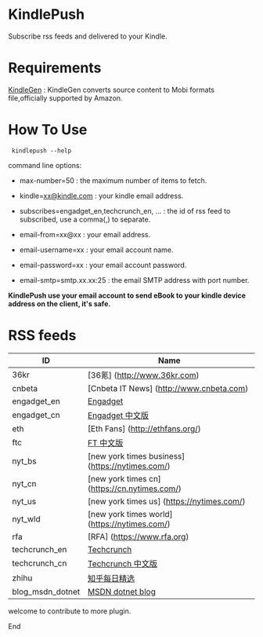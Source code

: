 KindlePush
===
Subscribe rss feeds and delivered to your Kindle.

Requirements
===
[KindleGen](https://www.amazon.com/gp/feature.html?docId=1000765211) : KindleGen converts source content to Mobi formats file,officially supported by Amazon.

How To Use
===
``` kindlepush --help```

command line options:

- max-number=50 : the maximum number of items to fetch.

- kindle=xx@kindle.com : your kindle email address.

- subscribes=engadget_en,techcrunch_en, ... : the id of rss feed to subscribed, use a comma(,) to separate.

- email-from=xx@xx : your email address.

- email-username=xx : your email account name.

- email-password=xx : your email account password.

- email-smtp=smtp.xx.xx:25 : the email SMTP address with port number.

**KindlePush use your email account to send eBook to your kindle device address on the client, it's safe.**

RSS feeds
===
|ID |Name |
|--------------------------|----------------|
|36kr | [36氪] (http://www.36kr.com)|
|cnbeta | [Cnbeta IT News] (http://www.cnbeta.com)|
|engadget_en | [Engadget](http://www.engadget.com/)|
|engadget_cn | [Engadget 中文版](http://cn.engadget.com/)|
|eth | [Eth Fans] (http://ethfans.org/) |
|ftc | [FT 中文版](http://www.ftchinese.com)|
|nyt_bs | [new york times business] (https://nytimes.com/)|
|nyt_cn | [new york times cn] (https://cn.nytimes.com/)|
|nyt_us | [new york times us] (https://nytimes.com/)|
|nyt_wld | [new york times world] (https://nytimes.com/)|
|rfa | [RFA] (https://www.rfa.org)|
|techcrunch_en | [Techcrunch](http://feeds.feedburner.com/)|
|techcrunch_cn | [Techcrunch 中文版](http://techcrunch.cn)|
|zhihu | [知乎每日精选](https://www.zhihu.com)|
|blog_msdn_dotnet| [MSDN dotnet blog](https://blogs.msdn.microsoft.com/dotnet)|

welcome to contribute to more plugin.

End

